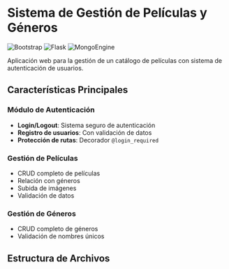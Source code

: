 # Sistema de Gestión de Películas y Géneros

![Bootstrap](https://img.shields.io/badge/Bootstrap-5.3.3-blue)
![Flask](https://img.shields.io/badge/Flask-2.3.x-lightgrey)
![MongoEngine](https://img.shields.io/badge/MongoEngine-0.24.0-green)

Aplicación web para la gestión de un catálogo de películas con sistema de autenticación de usuarios.

## Características Principales

### Módulo de Autenticación
- **Login/Logout**: Sistema seguro de autenticación
- **Registro de usuarios**: Con validación de datos
- **Protección de rutas**: Decorador `@login_required`

### Gestión de Películas
- CRUD completo de películas
- Relación con géneros
- Subida de imágenes
- Validación de datos

### Gestión de Géneros
- CRUD completo de géneros
- Validación de nombres únicos

## Estructura de Archivos
